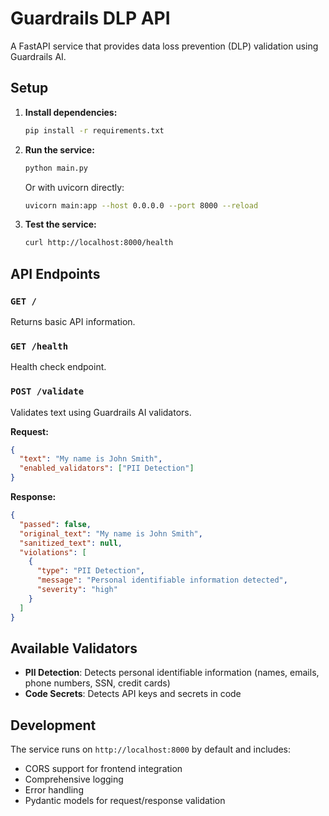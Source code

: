 # Guardrails DLP API

A FastAPI service that provides data loss prevention (DLP) validation using Guardrails AI.

## Setup

1. **Install dependencies:**

   ```bash
   pip install -r requirements.txt
   ```

2. **Run the service:**

   ```bash
   python main.py
   ```

   Or with uvicorn directly:

   ```bash
   uvicorn main:app --host 0.0.0.0 --port 8000 --reload
   ```

3. **Test the service:**
   ```bash
   curl http://localhost:8000/health
   ```

## API Endpoints

### `GET /`

Returns basic API information.

### `GET /health`

Health check endpoint.

### `POST /validate`

Validates text using Guardrails AI validators.

**Request:**

```json
{
  "text": "My name is John Smith",
  "enabled_validators": ["PII Detection"]
}
```

**Response:**

```json
{
  "passed": false,
  "original_text": "My name is John Smith",
  "sanitized_text": null,
  "violations": [
    {
      "type": "PII Detection",
      "message": "Personal identifiable information detected",
      "severity": "high"
    }
  ]
}
```

## Available Validators

- **PII Detection**: Detects personal identifiable information (names, emails, phone numbers, SSN, credit cards)
- **Code Secrets**: Detects API keys and secrets in code

## Development

The service runs on `http://localhost:8000` by default and includes:

- CORS support for frontend integration
- Comprehensive logging
- Error handling
- Pydantic models for request/response validation
